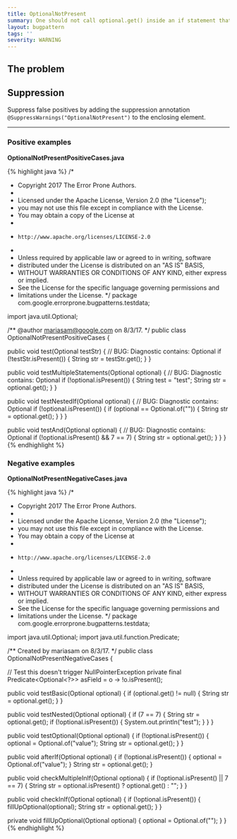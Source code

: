 ```yaml
---
title: OptionalNotPresent
summary: One should not call optional.get() inside an if statement that checks !optional.isPresent
layout: bugpattern
tags: ''
severity: WARNING
---
```


<!--
*** AUTO-GENERATED, DO NOT MODIFY ***
To make changes, edit the @BugPattern annotation or the explanation in docs/bugpattern.
-->

## The problem


## Suppression
Suppress false positives by adding the suppression annotation `@SuppressWarnings("OptionalNotPresent")` to the enclosing element.

----------

### Positive examples
__OptionalNotPresentPositiveCases.java__

{% highlight java %}
/*
 * Copyright 2017 The Error Prone Authors.
 *
 * Licensed under the Apache License, Version 2.0 (the "License");
 * you may not use this file except in compliance with the License.
 * You may obtain a copy of the License at
 *
 *     http://www.apache.org/licenses/LICENSE-2.0
 *
 * Unless required by applicable law or agreed to in writing, software
 * distributed under the License is distributed on an "AS IS" BASIS,
 * WITHOUT WARRANTIES OR CONDITIONS OF ANY KIND, either express or implied.
 * See the License for the specific language governing permissions and
 * limitations under the License.
 */
package com.google.errorprone.bugpatterns.testdata;

import java.util.Optional;

/** @author mariasam@google.com on 8/3/17. */
public class OptionalNotPresentPositiveCases {

  public void test(Optional<String> testStr) {
    // BUG: Diagnostic contains: Optional
    if (!testStr.isPresent()) {
      String str = testStr.get();
    }
  }

  public void testMultipleStatements(Optional<String> optional) {
    // BUG: Diagnostic contains: Optional
    if (!optional.isPresent()) {
      String test = "test";
      String str = optional.get();
    }
  }

  public void testNestedIf(Optional<String> optional) {
    // BUG: Diagnostic contains: Optional
    if (!optional.isPresent()) {
      if (optional == Optional.of("")) {
        String str = optional.get();
      }
    }
  }

  public void testAnd(Optional<String> optional) {
    // BUG: Diagnostic contains: Optional
    if (!optional.isPresent() && 7 == 7) {
      String str = optional.get();
    }
  }
}
{% endhighlight %}

### Negative examples
__OptionalNotPresentNegativeCases.java__

{% highlight java %}
/*
 * Copyright 2017 The Error Prone Authors.
 *
 * Licensed under the Apache License, Version 2.0 (the "License");
 * you may not use this file except in compliance with the License.
 * You may obtain a copy of the License at
 *
 *     http://www.apache.org/licenses/LICENSE-2.0
 *
 * Unless required by applicable law or agreed to in writing, software
 * distributed under the License is distributed on an "AS IS" BASIS,
 * WITHOUT WARRANTIES OR CONDITIONS OF ANY KIND, either express or implied.
 * See the License for the specific language governing permissions and
 * limitations under the License.
 */
package com.google.errorprone.bugpatterns.testdata;

import java.util.Optional;
import java.util.function.Predicate;

/** Created by mariasam on 8/3/17. */
public class OptionalNotPresentNegativeCases {

  // Test this doesn't trigger NullPointerException
  private final Predicate<Optional<?>> asField = o -> !o.isPresent();

  public void testBasic(Optional<String> optional) {
    if (optional.get() != null) {
      String str = optional.get();
    }
  }

  public void testNested(Optional<String> optional) {
    if (7 == 7) {
      String str = optional.get();
      if (!optional.isPresent()) {
        System.out.println("test");
      }
    }
  }

  public void testOptional(Optional<String> optional) {
    if (!optional.isPresent()) {
      optional = Optional.of("value");
      String str = optional.get();
    }
  }

  public void afterIf(Optional<String> optional) {
    if (!optional.isPresent()) {
      optional = Optional.of("value");
    }
    String str = optional.get();
  }

  public void checkMultipleInIf(Optional<String> optional) {
    if (!optional.isPresent() || 7 == 7) {
      String str = optional.isPresent() ? optional.get() : "";
    }
  }

  public void checkInIf(Optional<String> optional) {
    if (!optional.isPresent()) {
      fillUpOptional(optional);
      String str = optional.get();
    }
  }

  private void fillUpOptional(Optional<String> optional) {
    optional = Optional.of("");
  }
}
{% endhighlight %}

